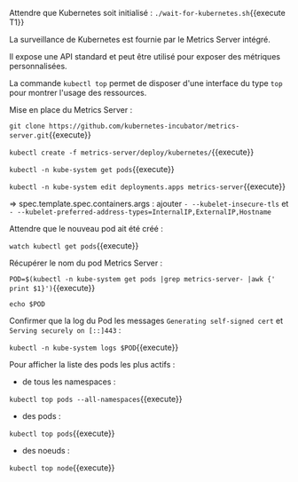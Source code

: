 Attendre que Kubernetes soit initialisé : `./wait-for-kubernetes.sh`{{execute T1}}

La surveillance de Kubernetes est fournie par le Metrics Server intégré.

Il expose une API standard et peut être utilisé pour exposer des métriques personnalisées.

La commande `kubectl top` permet de disposer d'une interface du type `top` pour montrer l'usage des ressources.

Mise en place du Metrics Server :

`git clone https://github.com/kubernetes-incubator/metrics-server.git`{{execute}}

`kubectl create -f metrics-server/deploy/kubernetes/`{{execute}}

`kubectl -n kube-system get pods`{{execute}}

`kubectl -n kube-system edit deployments.apps metrics-server`{{execute}}

=> spec.template.spec.containers.args : ajouter `- --kubelet-insecure-tls` et `- --kubelet-preferred-address-types=InternalIP,ExternalIP,Hostname`

Attendre que le nouveau pod ait été créé :

`watch kubectl get pods`{{execute}}

Récupérer le nom du pod Metrics Server :

`POD=$(kubectl -n kube-system get pods |grep metrics-server- |awk {' print $1}')`{{execute}}

`echo $POD`

Confirmer que la log du Pod les messages `Generating self-signed cert` et `Serving securely on [::]443` :

`kubectl -n kube-system logs $POD`{{execute}}

Pour afficher la liste des pods les plus actifs :
- de tous les namespaces :

`kubectl top pods --all-namespaces`{{execute}}

- des pods :

`kubectl top pods`{{execute}}

- des noeuds :

`kubectl top node`{{execute}}
